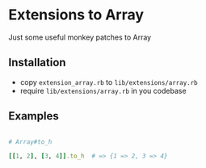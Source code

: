 # Extensions to Array

Just some useful monkey patches to Array

## Installation

* copy ```extension_array.rb``` to ```lib/extensions/array.rb```
* require ```lib/extensions/array.rb``` in you codebase


## Examples

```ruby

# Array#to_h

[[1, 2], [3, 4]].to_h  # => {1 => 2, 3 => 4}

```

